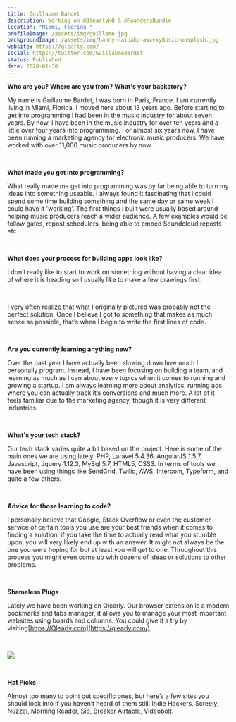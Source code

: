 ```yaml
---
title: Guillaume Bardet
description: Working on @QlearlyHQ & @FoundersBundle
location: "Miami, Florida "
profileImage: /assets/img/guilleme.jpg
backgroundImage: /assets/img/hanny-naibaho-awxvxy8bszc-unsplash.jpg
website: https://qlearly.com/
social: https://twitter.com/GuillaumeBardet
status: Published
date: 2020-01-30
---
```

**Who are you? Where are you from? What's your backstory?**

My name is Guillaume Bardet, I was born in Paris, France. I am currently living in Miami, Florida. I moved here about 13 years ago. Before starting to get into programming I had been in the music industry for about seven years. By now, I have been in the music industry for over ten years and a little over four years into programming. For almost six years now, I have been running a marketing agency for electronic music producers. We have worked with over 11,000 music producers by now.

<br>

**What made you get into programming?**

What really made me get into programming was by far being able to turn my ideas into something useable. I always found it fascinating that I could spend some time building something and the same day or same week I could have it 'working'. The first things I built were usually based around helping music producers reach a wider audience. A few examples would be follow gates, repost schedulers, being able to embed Soundcloud reposts etc.

<br>

**What does your process for building apps look like?**

I don’t really like to start to work on something without having a clear idea of where it is heading so I usually like to make a few drawings first.

<br>

I very often realize that what I originally pictured was probably not the perfect solution. Once I believe I got to something that makes as much sense as possible, that’s when I begin to write the first lines of code.

<br>

**Are you currently learning anything new?**

Over the past year I have actually been slowing down how much I personally program. Instead, I have been focusing on building a team, and learning as much as I can about every topics when it comes to running and growing a startup. I am always learning more about analytics, running ads where you can actually track it’s conversions and much more. A lot of it feels familiar due to the marketing agency, though it is very different industries.

<br>

**What's your tech stack?**

Our tech stack varies quite a bit based on the project. Here is some of the main ones we are using lately. PHP, Laravel 5.4.36, AngularJS 1.5.7, Javascript, Jquery 1.12.3, MySql 5.7, HTML5, CSS3. In terms of tools we have been using things like SendGrid, Twilio, AWS, Intercom, Typeform, and quite a few others.

<br>

**Advice for those learning to code?**

I personally believe that Google, Stack Overflow or even the customer service of certain tools you use are your best friends when it comes to finding a solution. if you take the time to actually read what you stumble upon, you will very likely end up with an answer. It might not always be the one you were hoping for but at least you will get to one. Throughout this process you might even come up with dozens of ideas or solutions to other problems.

<br>

**Shameless Plugs**

Lately we have been working on Qlearly. Our browser extension is a modern bookmarks and tabs manager, it allows you to manage your most important websites using boards and columns. You could give it a try by visiting[https://Qlearly.com](https://qlearly.com/)

<br>

![](https://res.cloudinary.com/coderstory/image/upload/v1549138372/Interview%20Image%20Gallery/Screenshot_2019-02-02_at_20.11.28.png)

<br>

**Hot Picks**

Almost too many to point out specific ones, but here’s a few sites you should look into if you haven’t heard of them still: Indie Hackers, Screely, Nuzzel, Morning Reader, Sip, Breaker Airtable, Videobolt.